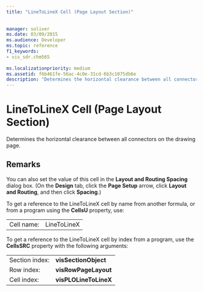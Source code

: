 ```yaml
---
title: "LineToLineX Cell (Page Layout Section)"
 
 
manager: soliver
ms.date: 03/09/2015
ms.audience: Developer
ms.topic: reference
f1_keywords:
- vis_sdr.chm565
 
ms.localizationpriority: medium
ms.assetid: f6b461fe-56ac-4c0e-31cd-6b3c1075db6e
description: "Determines the horizontal clearance between all connectors on the drawing page."
---
```


# LineToLineX Cell (Page Layout Section)

Determines the horizontal clearance between all connectors on the drawing page.
  
## Remarks

You can also set the value of this cell in the **Layout and Routing Spacing** dialog box. (On the **Design** tab, click the **Page Setup** arrow, click **Layout and Routing**, and then click **Spacing**.)
  
To get a reference to the LineToLineX cell by name from another formula, or from a program using the **CellsU** property, use: 
  
|||
|:-----|:-----|
|Cell name:  <br/> |LineToLineX  <br/> |
   
To get a reference to the LineToLineX cell by index from a program, use the **CellsSRC** property with the following arguments: 
  
|||
|:-----|:-----|
|Section index:  <br/> |**visSectionObject** <br/> |
|Row index:  <br/> |**visRowPageLayout** <br/> |
|Cell index:  <br/> |**visPLOLineToLineX** <br/> |
   


